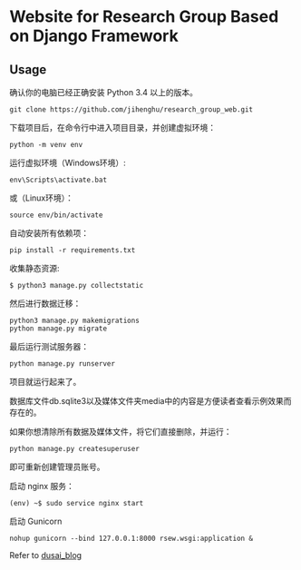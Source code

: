 # Website for Research Group Based on Django Framework

## Usage

确认你的电脑已经正确安装 Python 3.4 以上的版本。

```
git clone https://github.com/jihenghu/research_group_web.git
```


下载项目后，在命令行中进入项目目录，并创建虚拟环境：

```
python -m venv env
```

运行虚拟环境（Windows环境）:
```
env\Scripts\activate.bat
```

或（Linux环境）：

```
source env/bin/activate
```

自动安装所有依赖项：
```
pip install -r requirements.txt
```

收集静态资源:
```
$ python3 manage.py collectstatic
```

然后进行数据迁移：
```
python3 manage.py makemigrations
python manage.py migrate
```

最后运行测试服务器：

```
python manage.py runserver
```

项目就运行起来了。

数据库文件db.sqlite3以及媒体文件夹media中的内容是方便读者查看示例效果而存在的。

如果你想清除所有数据及媒体文件，将它们直接删除，并运行：

```
python manage.py createsuperuser
```
即可重新创建管理员账号。


启动 nginx 服务：
```
(env) ~$ sudo service nginx start
```

启动 Gunicorn
```
nohup gunicorn --bind 127.0.0.1:8000 rsew.wsgi:application &
```

Refer to [dusai_blog](https://github.com/stacklens/django_blog_tutorial/blob/master/md/40.%E5%B0%86%E9%A1%B9%E7%9B%AE%E9%83%A8%E7%BD%B2%E5%88%B0%E4%BA%91%E6%9C%8D%E5%8A%A1%E5%99%A8.md)
